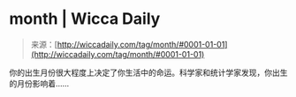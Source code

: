 <!--yml

category: 未分类

date: 2024-06-12 18:26:05

-->

# month | Wicca Daily

> 来源：[http://wiccadaily.com/tag/month/#0001-01-01](http://wiccadaily.com/tag/month/#0001-01-01)

你的出生月份很大程度上决定了你生活中的命运。科学家和统计学家发现，你出生的月份影响着……
